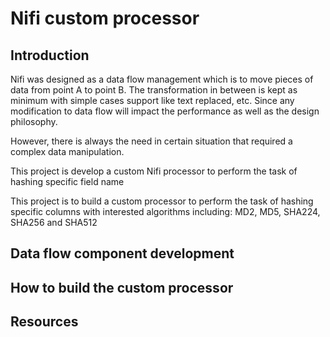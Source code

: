 # Nifi custom processor
## Introduction
Nifi was designed as a data flow management which is to move pieces of data from point A to point B. The transformation in between is kept as minimum with simple cases support like text replaced, etc. Since any modification to data flow will impact the performance as well as the design philosophy.

However, there is always the need in certain situation that required a complex data manipulation. 

This project is develop a custom Nifi processor to perform the task of hashing specific field name  
    
This project is to build a custom processor to perform the task of hashing specific columns with interested algorithms including: MD2, MD5, SHA224, SHA256 and SHA512

## Data flow component development


## How to build the custom processor

## Resources